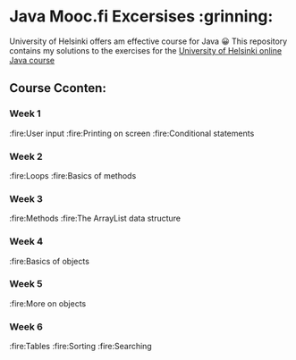 <h1> Java Mooc.fi Excersises :grinning:</h1>

University of Helsinki offers am effective course for Java :grinning:
This repository contains my solutions to the exercises for the [University of Helsinki online Java course](https://moocfi.github.io/courses/2013/programming-part-1/)
<h2>Course Cconten:</h2>
<h3>Week 1</h3>
:fire:User input
:fire:Printing on screen
:fire:Conditional statements

<h3>Week 2</h3>
:fire:Loops
:fire:Basics of methods

<h3>Week 3</h3>
:fire:Methods
:fire:The ArrayList data structure

<h3>Week 4</h3>
:fire:Basics of objects

<h3>Week 5</h3>
:fire:More on objects

<h3>Week 6</h3>
:fire:Tables
:fire:Sorting
:fire:Searching
